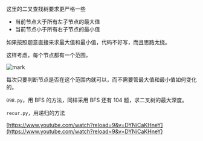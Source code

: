 这里的二叉查找树要求更严格一些

- 当前节点大于所有左子节点的最大值
- 当前节点小于所有右子节点的最小值

如果按照题意直接来求最大值和最小值，代码不好写，而且思路太绕。

这样考虑，每个节点都有一个范围，

![mark](http://qnpic.sijihaiyang.top/blog/20190225/z3a2voUHKkwS.png?imageslim)

每次只要判断节点是否在这个范围内就可以，而不需要管最大值和最小值如何变化的。

`098.py`，用 BFS 的方法，同样采用 BFS 还有 104 题，求二叉树的最大深度。

`recur.py`，用递归的方法

[https://www.youtube.com/watch?reload=9&v=DYNiCaKHneY](https://www.youtube.com/watch?reload=9&v=DYNiCaKHneY)